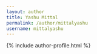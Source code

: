 ```yaml
---
layout: author
title: Yashu Mittal
permalink: /author/mittalyashu
username: mittalyashu
---
```


{% include author-profile.html %}
